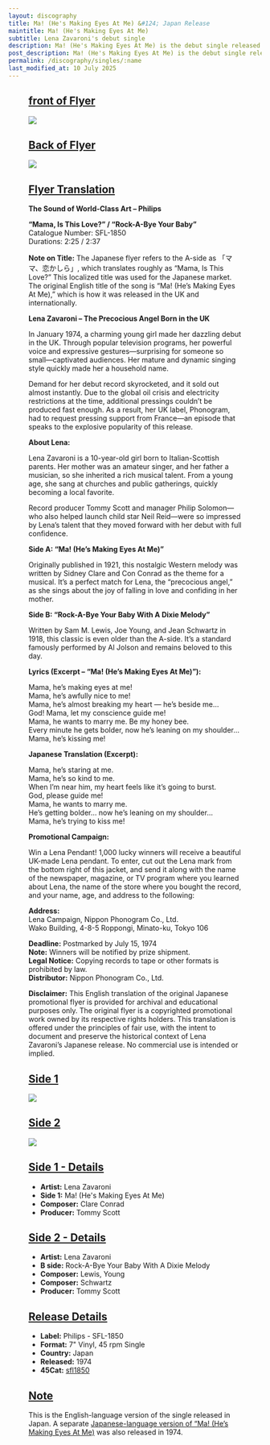 ```yaml
---
layout: discography
title: Ma! (He's Making Eyes At Me) &#124; Japan Release
maintitle: Ma! (He's Making Eyes At Me)
subtitle: Lena Zavaroni's debut single
description: Ma! (He's Making Eyes At Me) is the debut single released by Lena Zavaroni.
post_description: Ma! (He's Making Eyes At Me) is the debut single released by Lena Zavaroni.
permalink: /discography/singles/:name
last_modified_at: 10 July 2025
---
```


<figure class="fig1">
<div class="CardLayout">
<div class="CardItem">
<h2 id="infobox1" class="infobox"><a href="#infobox1">front of Flyer</a></h2>
<div class="CardItem split">
<a href="/assets/images/singles/ma-hes-making-eyes-at-me/ma-hes-making-eyes-at-me-japan-fs.jpg"><img src="/assets/images/singles/ma-hes-making-eyes-at-me/ma-hes-making-eyes-at-me-japan-fs.jpg" class="full-width zoom-in" /></a>
</div></div></div>
</figure>

<figure class="fig2">
<div class="CardLayout">
<div class="CardItem">
<h2 id="infobox2" class="infobox"><a href="#infobox2">Back of Flyer</a></h2>
<div class="CardItem split">
<a href="/assets/images/singles/ma-hes-making-eyes-at-me/ma-hes-making-eyes-at-me-japan-bs.jpg"><img src="/assets/images/singles/ma-hes-making-eyes-at-me/ma-hes-making-eyes-at-me-japan-bs.jpg" class="full-width zoom-in" /></a>
</div></div></div>
</figure>

<figure class="fig3">
<div class="CardLayout">
<div class="CardItem">
<h2 id="infobox3" class="infobox"><a href="#infobox3">Flyer Translation</a></h2>
<div class="CardItem split">

<p><strong>The Sound of World-Class Art – Philips</strong></p>

<p><strong>“Mama, Is This Love?” / “Rock-A-Bye Your Baby”</strong><br>
Catalogue Number: SFL-1850<br>
Durations: 2:25 / 2:37</p>

<p><strong>Note on Title:</strong> The Japanese flyer refers to the A-side as 「ママ、恋かしら」, which translates roughly as “Mama, Is This Love?” This localized title was used for the Japanese market. The original English title of the song is “Ma! (He’s Making Eyes At Me),” which is how it was released in the UK and internationally.</p>

<p><strong>Lena Zavaroni – The Precocious Angel Born in the UK</strong></p>

<p>In January 1974, a charming young girl made her dazzling debut in the UK. Through popular television programs, her powerful voice and expressive gestures—surprising for someone so small—captivated audiences. Her mature and dynamic singing style quickly made her a household name.</p>

<p>Demand for her debut record skyrocketed, and it sold out almost instantly. Due to the global oil crisis and electricity restrictions at the time, additional pressings couldn’t be produced fast enough. As a result, her UK label, Phonogram, had to request pressing support from France—an episode that speaks to the explosive popularity of this release.</p>

<p><strong>About Lena:</strong></p>

<p>Lena Zavaroni is a 10-year-old girl born to Italian-Scottish parents. Her mother was an amateur singer, and her father a musician, so she inherited a rich musical talent. From a young age, she sang at churches and public gatherings, quickly becoming a local favorite.</p>

<p>Record producer Tommy Scott and manager Philip Solomon—who also helped launch child star Neil Reid—were so impressed by Lena’s talent that they moved forward with her debut with full confidence.</p>

<p><strong>Side A: “Ma! (He’s Making Eyes At Me)”</strong></p>

<p>Originally published in 1921, this nostalgic Western melody was written by Sidney Clare and Con Conrad as the theme for a musical. It’s a perfect match for Lena, the “precocious angel,” as she sings about the joy of falling in love and confiding in her mother.</p>

<p><strong>Side B: “Rock-A-Bye Your Baby With A Dixie Melody”</strong></p>

<p>Written by Sam M. Lewis, Joe Young, and Jean Schwartz in 1918, this classic is even older than the A-side. It’s a standard famously performed by Al Jolson and remains beloved to this day.</p>

<p><strong>Lyrics (Excerpt – “Ma! (He’s Making Eyes At Me)”):</strong></p>

<p>Mama, he’s making eyes at me!<br>
Mama, he’s awfully nice to me!<br>
Mama, he’s almost breaking my heart — he’s beside me…<br>
God! Mama, let my conscience guide me!<br>
Mama, he wants to marry me. Be my honey bee.<br>
Every minute he gets bolder, now he’s leaning on my shoulder…<br>
Mama, he’s kissing me!</p>

<p><strong>Japanese Translation (Excerpt):</strong></p>

<p>Mama, he’s staring at me.<br>
Mama, he’s so kind to me.<br>
When I’m near him, my heart feels like it’s going to burst.<br>
God, please guide me!<br>
Mama, he wants to marry me.<br>
He’s getting bolder… now he’s leaning on my shoulder…<br>
Mama, he’s trying to kiss me!</p>

<p><strong>Promotional Campaign:</strong></p>

<p>Win a Lena Pendant! 1,000 lucky winners will receive a beautiful UK-made Lena pendant. To enter, cut out the Lena mark from the bottom right of this jacket, and send it along with the name of the newspaper, magazine, or TV program where you learned about Lena, the name of the store where you bought the record, and your name, age, and address to the following:</p>

<p><strong>Address:</strong><br>
Lena Campaign, Nippon Phonogram Co., Ltd.<br>
Wako Building, 4-8-5 Roppongi, Minato-ku, Tokyo 106</p>

<p><strong>Deadline:</strong> Postmarked by July 15, 1974<br>
<strong>Note:</strong> Winners will be notified by prize shipment.<br>
<strong>Legal Notice:</strong> Copying records to tape or other formats is prohibited by law.<br>
<strong>Distributor:</strong> Nippon Phonogram Co., Ltd.</p>
<p><strong>Disclaimer:</strong> This English translation of the original Japanese promotional flyer is provided for archival and educational purposes only. The original flyer is a copyrighted promotional work owned by its respective rights holders. This translation is offered under the principles of fair use, with the intent to document and preserve the historical context of Lena Zavaroni’s Japanese release. No commercial use is intended or implied.</p>
</div></div></div>
</figure>


<figure class="fig1">
<div class="CardLayout">
<div class="CardItem">
<h2 id="infobox4" class="infobox"><a href="#infobox4">Side 1</a></h2>
<div class="CardItem split">
<a href="/assets/images/singles/ma-hes-making-eyes-at-me/ma-hes-making-eyes-at-me-japan-side-1.jpg"><img src="/assets/images/singles/ma-hes-making-eyes-at-me/ma-hes-making-eyes-at-me-japan-side-1.jpg" class="full-width zoom-in" /></a>
</div></div></div>
</figure>

<figure class="fig2">
<div class="CardLayout">
<div class="CardItem">
<h2 id="infobox5" class="infobox"><a href="#infobox5">Side 2</a></h2>
<div class="CardItem split">
<a href="/assets/images/singles/ma-hes-making-eyes-at-me/ma-hes-making-eyes-at-me-japan-side-2.jpg"><img src="/assets/images/singles/ma-hes-making-eyes-at-me/ma-hes-making-eyes-at-me-japan-side-2.jpg" class="full-width zoom-in" /></a>
</div></div></div>
</figure>

<figure class="fig1">
<div class="CardLayout CardLayout-Height1">
<div class="CardItem">
<h2 id="infobox6" class="infobox"><a href="#infobox6">Side 1 - Details</a></h2>
<div class="CardItem split">
<ul>
<li><strong>Artist:</strong> Lena Zavaroni</li>
<li><strong>Side 1:</strong> Ma! (He's Making Eyes At Me)</li>
<li><strong>Composer:</strong> Clare Conrad</li>
<li><strong>Producer:</strong> Tommy Scott</li>
</ul>
</div></div></div>
</figure>

<figure class="fig2">
<div class="CardLayout CardLayout-Height1">
<div class="CardItem">
<h2 id="infobox7" class="infobox"><a href="#infobox7">Side 2 - Details</a></h2>
<div class="CardItem split">
<ul>
<li><strong>Artist:</strong> Lena Zavaroni</li>
<li><strong>B side:</strong> Rock-A-Bye Your Baby With A Dixie Melody</li>
<li><strong>Composer:</strong> Lewis, Young</li>
<li><strong>Composer:</strong> Schwartz</li>
<li><strong>Producer:</strong> Tommy Scott</li>
</ul>
</div></div></div>
</figure>

<figure class="fig3">
<div class="CardLayout">
<div class="CardItem">
<h2 id="infobox8" class="infobox"><a href="#infobox8">Release Details</a></h2>
<div class="CardItem split">
<ul>
<li><strong>Label:</strong> Philips - SFL-1850</li>
<li><strong>Format:</strong> 7" Vinyl, 45 rpm Single</li>
<li><strong>Country:</strong> Japan</li>
<li><strong>Released:</strong> 1974</li>
<li><strong>45Cat:</strong> <a class="external-link" href="https://www.45cat.com/record/sfl1850">sfl1850</a></li>
</ul>
</div></div></div>
</figure>

<figure class="fig3">
<div class="CardLayout">
<div class="CardItem"><h2 id="infobox9" class="infobox"><a href="#infobox9">Note</a></h2>
<div class="CardItem split">
<p>This is the English-language version of the single released in Japan. A separate <a href="/discography/singles/1974-ma-hes-making-eyes-at-me-japanese">Japanese-language version of “Ma! (He’s Making Eyes At Me)</a> was also released in 1974.</p>
</div></div></div>
</figure>

<style>
.CardLayout-Height1 {height: 289.5px;}
@media screen and (orientation:portrait) {.CardLayout-Height1 {height: unset;}}
</style>
